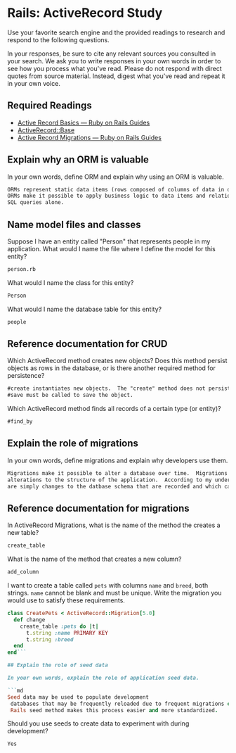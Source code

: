 # Rails: ActiveRecord Study

Use your favorite search engine and the provided readings to research and
respond to the following questions.

In your responses, be sure to cite any relevant sources you consulted in your
search. We ask you to write responses in your own words in order to see how you
process what you've read. Please do not respond with direct quotes from source
material. Instead, digest what you've read and repeat it in your own voice.

## Required Readings

-   [Active Record Basics — Ruby on Rails Guides](http://guides.rubyonrails.org/active_record_basics.html)
-   [ActiveRecord::Base](http://api.rubyonrails.org/classes/ActiveRecord/Base.html)
-   [Active Record Migrations — Ruby on Rails Guides](http://guides.rubyonrails.org/active_record_migrations.html)

## Explain why an ORM is valuable

In your own words, define ORM and explain why using an ORM is valuable.

```md
ORMs represent static data items (rows composed of columns of data in database) as active software objects with behaviors and relationships to other data.
ORMs make it possible to apply business logic to data items and relationships more efficently and with a greater degree of abstraction than would be possible using
SQL queries alone.
```

## Name model files and classes

Suppose I have an entity called "Person" that represents people in my
application. What would I name the file where I define the model for this
entity?

```md
person.rb
```

What would I name the class for this entity?

```md
Person
```

What would I name the database table for this entity?

```md
people
```

## Reference documentation for CRUD

Which ActiveRecord method creates new objects? Does this method persist objects
as rows in the database, or is there another required method for persistence?

```md
#create instantiates new objects.  The "create" method does not persist the object.
#save must be called to save the object.
```

Which ActiveRecord method finds all records of a certain type (or entity)?

```md
#find_by
```

## Explain the role of migrations

In your own words, define migrations and explain why developers use them.

```md
Migrations make it possible to alter a database over time.  Migrations represent distinct
alterations to the structure of the application.  According to my understanding, Migrations
are simply changes to the datbase schema that are recorded and which can be reversed.
```

## Reference documentation for migrations

In ActiveRecord Migrations, what is the name of the method the creates a new
table?

```md
create_table
```

What is the name of the method that creates a new column?

```md
add_column
```

I want to create a table called `pets` with columns `name` and `breed`, both
strings. `name` cannot be blank and must be unique. Write the migration you
would use to satisfy these requirements.

```ruby
class CreatePets < ActiveRecord::Migration[5.0]
  def change
    create_table :pets do |t|
      t.string :name PRIMARY KEY
      t.string :breed
  end
end```

## Explain the role of seed data

In your own words, explain the role of application seed data.

```md
Seed data may be used to populate development
 databases that may be frequently reloaded due to frequent migrations or other issues.
 Rails seed method makes this process easier and more standardized.
```

Should you use seeds to create data to experiment with during development?

```md
Yes
```
